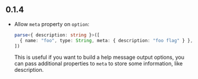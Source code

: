 ## 0.1.4

- Allow `meta` property on `option`:

  ```ts
  parse<{ description: string }>([
    { name: "foo", type: String, meta: { description: "foo flag" } },
  ])
  ```

  This is useful if you want to build a help message output options, you can pass additional properties to `meta` to store some information, like description.
